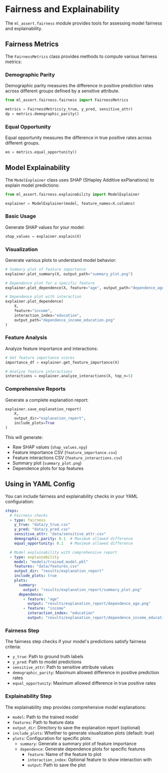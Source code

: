 # Fairness and Explainability

The `ml_assert.fairness` module provides tools for assessing model fairness and explainability.

## Fairness Metrics

The `FairnessMetrics` class provides methods to compute various fairness metrics:

### Demographic Parity

Demographic parity measures the difference in positive prediction rates across different groups defined by a sensitive attribute.

```python
from ml_assert.fairness.fairness import FairnessMetrics

metrics = FairnessMetrics(y_true, y_pred, sensitive_attr)
dp = metrics.demographic_parity()
```

### Equal Opportunity

Equal opportunity measures the difference in true positive rates across different groups.

```python
eo = metrics.equal_opportunity()
```

## Model Explainability

The `ModelExplainer` class uses SHAP (SHapley Additive exPlanations) to explain model predictions:

```python
from ml_assert.fairness.explainability import ModelExplainer

explainer = ModelExplainer(model, feature_names=X.columns)
```

### Basic Usage

Generate SHAP values for your model:

```python
shap_values = explainer.explain(X)
```

### Visualization

Generate various plots to understand model behavior:

```python
# Summary plot of feature importance
explainer.plot_summary(X, output_path="summary_plot.png")

# Dependence plot for a specific feature
explainer.plot_dependence(X, feature="age", output_path="dependence_age.png")

# Dependence plot with interaction
explainer.plot_dependence(
    X,
    feature="income",
    interaction_index="education",
    output_path="dependence_income_education.png"
)
```

### Feature Analysis

Analyze feature importance and interactions:

```python
# Get feature importance scores
importance_df = explainer.get_feature_importance(X)

# Analyze feature interactions
interactions = explainer.analyze_interactions(X, top_n=5)
```

### Comprehensive Reports

Generate a complete explanation report:

```python
explainer.save_explanation_report(
    X,
    output_dir="explanation_report",
    include_plots=True
)
```

This will generate:
- Raw SHAP values (`shap_values.npy`)
- Feature importance CSV (`feature_importance.csv`)
- Feature interactions CSV (`feature_interactions.csv`)
- Summary plot (`summary_plot.png`)
- Dependence plots for top features

## Using in YAML Config

You can include fairness and explainability checks in your YAML configuration:

```yaml
steps:
  # Fairness checks
  - type: fairness
    y_true: "data/y_true.csv"
    y_pred: "data/y_pred.csv"
    sensitive_attr: "data/sensitive_attr.csv"
    demographic_parity: 0.1  # Maximum allowed difference
    equal_opportunity: 0.1   # Maximum allowed difference

  # Model explainability with comprehensive report
  - type: explainability
    model: "models/trained_model.pkl"
    features: "data/features.csv"
    output_dir: "results/explanation_report"
    include_plots: true
    plots:
      summary:
        output: "results/explanation_report/summary_plot.png"
      dependence:
        - feature: "age"
          output: "results/explanation_report/dependence_age.png"
        - feature: "income"
          interaction_index: "education"
          output: "results/explanation_report/dependence_income_education.png"
```

### Fairness Step

The fairness step checks if your model's predictions satisfy fairness criteria:

- `y_true`: Path to ground truth labels
- `y_pred`: Path to model predictions
- `sensitive_attr`: Path to sensitive attribute values
- `demographic_parity`: Maximum allowed difference in positive prediction rates
- `equal_opportunity`: Maximum allowed difference in true positive rates

### Explainability Step

The explainability step provides comprehensive model explanations:

- `model`: Path to the trained model
- `features`: Path to feature data
- `output_dir`: Directory to save the explanation report (optional)
- `include_plots`: Whether to generate visualization plots (default: true)
- `plots`: Configuration for specific plots:
  - `summary`: Generate a summary plot of feature importance
  - `dependence`: Generate dependence plots for specific features
    - `feature`: Name of the feature to plot
    - `interaction_index`: Optional feature to show interaction with
    - `output`: Path to save the plot
